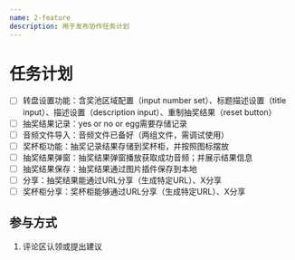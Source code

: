 ```yaml
---
name: 2-feature
description: 用于发布协作任务计划
---
```


# 任务计划
  - [ ] 转盘设置功能：含奖池区域配置（input number set）、标题描述设置（title input）、描述设置（description input）、重制抽奖结果（reset button）
  - [ ] 抽奖结果记录：yes or no or egg需要存储记录
  - [ ] 音频文件导入：音频文件已备好（两组文件，需调试使用）
  - [ ] 奖杯柜功能：抽奖记录结果存储到奖杯柜，并按照图标摆放
  - [ ] 抽奖结果弹窗：抽奖结果弹窗播放获取成功音频；并展示结果信息
  - [ ] 抽奖结果保存：抽奖结果通过图片插件保存到本地
  - [ ] 分享：抽奖结果能通过URL分享（生成特定URL）、X分享
  - [ ] 奖杯柜分享：奖杯柜能够通过URL分享（生成特定URL）、X分享

## 参与方式
1. 评论区认领或提出建议
